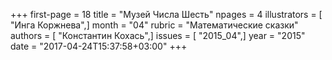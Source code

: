 +++
first-page = 18
title = "Музей Числа Шесть"
npages = 4
illustrators = [ "Инга Коржнева",]
month = "04"
rubric = "Математические сказки"
authors = [ "Константин Кохась",]
issues = [ "2015_04",]
year = "2015"
date = "2017-04-24T15:37:58+03:00"
+++
